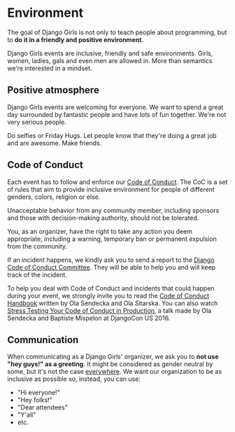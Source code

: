 # Environment

The goal of Django Girls is not only to teach people about programming, but to __do it in a friendly and positive environment.__

Django Girls events are inclusive, friendly and safe environments. Girls, women, ladies, gals and even men are allowed in. More than semantics we’re interested in a mindset.

## Positive atmosphere

Django Girls events are welcoming for everyone. We want to spend a great day surrounded by fantastic people and have lots of fun together. We're not very serious people.

Do selfies or Friday Hugs. Let people know that they're doing a great job and are awesome. Make friends.

## Code of Conduct

Each event has to follow and enforce our [Code of Conduct](https://djangogirls.org/coc/). The CoC is a set of rules that aim to provide inclusive environment for people of different genders, colors, religion or else.

Unacceptable behavior from any community member, including sponsors and those with decision-making authority, should not be tolerated.

You, as an organizer, have the right to take any action you deem appropriate, including a warning, temporary ban or permanent expulsion from the community.

If an incident happens, we kindly ask you to send a report to the [Django Code of Conduct Committee](https://www.djangoproject.com/conduct/reporting/). They will be able to help you and will keep track of the incident.

To help you deal with Code of Conduct and incidents that could happen during your event, we strongly invite you to read the [Code of Conduct Handbook](https://www.coc-handbook.com/) written by Ola Sendecka and Ola Sitarska. You can also watch [Stress Testing Your Code of Conduct in Production](https://www.youtube.com/watch?v=qkiSY762K8Q), a talk made by Ola Sendecka and Baptiste Mispelon at DjangoCon US 2016.


## Communication

When communicating as a Django Girls' organizer, we ask you to **not use "hey guys!" as a greeting**. It might be considered as gender neutral by some, but it's not the case [everywhere](https://18f.gsa.gov/2016/01/12/hacking-inclusion-by-customizing-a-slack-bot/). We want our organization to be as inclusive as possible so, instead, you can use:

* "Hi everyone!"
* "Hey folks!"
* "Dear attendees"
* "Y'all"
* etc.
